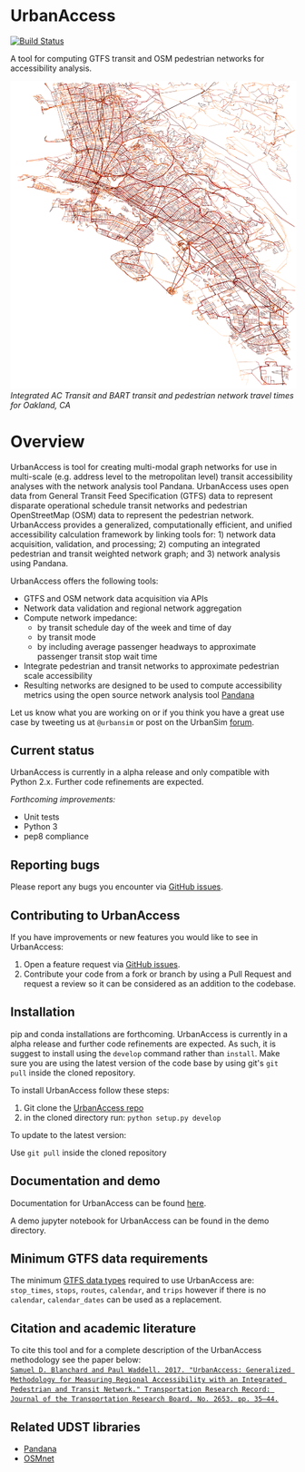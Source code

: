 # UrbanAccess
[![Build Status](https://travis-ci.org/UDST/urbanaccess.svg?branch=master)](https://travis-ci.org/UDST/urbanaccess)

A tool for computing GTFS transit and OSM pedestrian networks for accessibility analysis. 

![Integrated AC Transit and BART transit and pedestrian network travel times for Oakland, CA](docs/source/_images/travel_time_net.png) <!-- .element height="50%" width="50%" -->
*Integrated AC Transit and BART transit and pedestrian network travel times for Oakland, CA*

# Overview
UrbanAccess is tool for creating multi-modal graph networks for use in multi-scale (e.g. address level to the metropolitan level) transit accessibility analyses with the network analysis tool Pandana. UrbanAccess uses open data from General Transit Feed Specification (GTFS) data to represent disparate operational schedule transit networks and pedestrian OpenStreetMap (OSM) data to represent the pedestrian network. UrbanAccess provides a generalized, computationally efficient, and unified accessibility calculation framework by linking tools for: 1) network data acquisition, validation, and processing; 2) computing an integrated pedestrian and transit weighted network graph; and 3) network analysis using Pandana. 
 
UrbanAccess offers the following tools:  
* GTFS and OSM network data acquisition via APIs
* Network data validation and regional network aggregation
* Compute network impedance:
  * by transit schedule day of the week and time of day
  * by transit mode
  * by including average passenger headways to approximate passenger transit stop wait time
* Integrate pedestrian and transit networks to approximate pedestrian scale accessibility
* Resulting networks are designed to be used to compute accessibility metrics using the open source network analysis tool [Pandana](https://github.com/UDST/pandana) 

Let us know what you are working on or if you think you have a great use case by tweeting us at `@urbansim` or post on the UrbanSim [forum](http://discussion.urbansim.com/).  

## Current status
UrbanAccess is currently in a alpha release and only compatible with Python 2.x. Further code refinements are expected.

*Forthcoming improvements:*
- Unit tests
- Python 3
- pep8 compliance

## Reporting bugs
Please report any bugs you encounter via [GitHub issues](https://github.com/UDST/urbanaccess/issues).

## Contributing to UrbanAccess
If you have improvements or new features you would like to see in UrbanAccess:
1. Open a feature request via [GitHub issues](https://github.com/UDST/urbanaccess/issues).
2. Contribute your code from a fork or branch by using a Pull Request and request a review so it can be considered as an addition to the codebase.

## Installation
pip and conda installations are forthcoming. UrbanAccess is currently in a alpha release and further code refinements are expected. As such, it is suggest to install using the ``develop`` command rather than ``install``. Make sure you are using the latest version of the code base by using git's ``git pull`` inside the cloned repository.

To install UrbanAccess follow these steps:

1. Git clone the [UrbanAccess repo](https://github.com/udst/urbanaccess)
2. in the cloned directory run: ``python setup.py develop``

To update to the latest version:

Use ``git pull`` inside the cloned repository

## Documentation and demo

Documentation for UrbanAccess can be found [here](https://udst.github.io/urbanaccess/index.html).

A demo jupyter notebook for UrbanAccess can be found in the demo directory.

## Minimum GTFS data requirements

The minimum [GTFS data types](https://developers.google.com/transit/gtfs/) required to use UrbanAccess are: ``stop_times``, ``stops``, ``routes``, ``calendar``, and ``trips`` however if there is no ``calendar``, ``calendar_dates`` can be used as a replacement.

## Citation and academic literature
To cite this tool and for a complete description of the UrbanAccess methodology see the paper below:  
[`Samuel D. Blanchard and Paul Waddell. 2017. "UrbanAccess: Generalized Methodology for Measuring Regional Accessibility with an Integrated Pedestrian and Transit Network." Transportation Research Record: Journal of the Transportation Research Board. No. 2653. pp. 35–44.`](http://trrjournalonline.trb.org/doi/pdf/10.3141/2653-05)

## Related UDST libraries
- [Pandana](https://github.com/UDST/pandana)
- [OSMnet](https://github.com/UDST/osmnet)